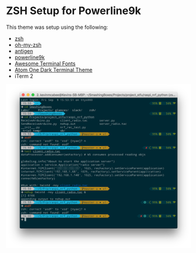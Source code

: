 # ZSH Setup for Powerline9k

This theme was setup using the following:
* [zsh](http://www.zsh.org/)
* [oh-my-zsh](https://github.com/robbyrussell/oh-my-zsh)
* [antigen](https://github.com/zsh-users/antigen)
* [powerline9k](https://github.com/bhilburn/powerlevel9k)
* [Awesome Terminal Fonts](https://github.com/gabrielelana/awesome-terminal-fonts)
* [Atom One Dark Terminal Theme](https://github.com/nathanbuchar/atom-one-dark-terminal)
* iTerm 2

![Example screenshot](https://github.com/rishenko/zsh-setups/blob/master/powerline9k/screenshots/screenshot1.png?raw=true)
